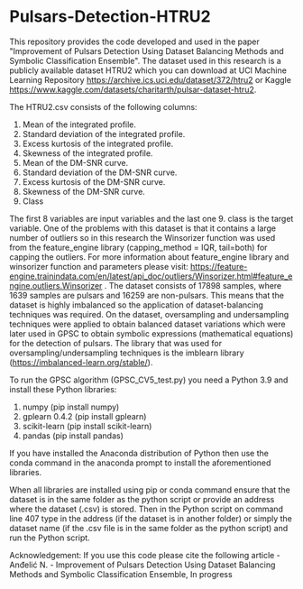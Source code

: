 # Pulsars-Detection-HTRU2

This repository provides the code developed and used in the paper "Improvement of Pulsars Detection Using Dataset Balancing Methods and Symbolic Classification Ensemble". The dataset used in this research is a publicly available dataset HTRU2 which you can download at UCI Machine Learning Repository https://archive.ics.uci.edu/dataset/372/htru2 or Kaggle https://www.kaggle.com/datasets/charitarth/pulsar-dataset-htru2. 



The HTRU2.csv consists of the following columns: 
1. Mean of the integrated profile.
2. Standard deviation of the integrated profile.
3. Excess kurtosis of the integrated profile.
4. Skewness of the integrated profile.
5. Mean of the DM-SNR curve.
6. Standard deviation of the DM-SNR curve.
7. Excess kurtosis of the DM-SNR curve.
8. Skewness of the DM-SNR curve.
9. Class

The first 8 variables are input variables and the last one 9. class is the target variable. One of the problems with this dataset is that it contains a large number of outliers so in this research the Winsorizer function was used from the feature_engine library (capping_method = IQR, tail=both) for capping the outliers. For more information about feature_engine library and winsorizer function and parameters please visit: https://feature-engine.trainindata.com/en/latest/api_doc/outliers/Winsorizer.html#feature_engine.outliers.Winsorizer . The dataset consists of 17898 samples, where 1639 samples are pulsars and 16259 are non-pulsars. This means that the dataset is highly imbalanced so the application of dataset-balancing techniques was required. On the dataset, oversampling and undersampling techniques were applied to obtain balanced dataset variations which were later used in GPSC to obtain symbolic expressions (mathematical equations) for the detection of pulsars. The library that was used for oversampling/undersampling techniques is the imblearn library (https://imbalanced-learn.org/stable/). 

To run the GPSC algorithm (GPSC_CV5_test.py) you need a Python 3.9 and install these Python libraries: 
1. numpy (pip install numpy)
2. gplearn 0.4.2 (pip install gplearn)
3. scikit-learn (pip install scikit-learn)
4. pandas (pip install pandas)

If you have installed the Anaconda distribution of Python then use the conda command in the anaconda prompt to install the aforementioned libraries.

When all libraries are installed using pip or conda command ensure that the dataset is in the same folder as the python script or provide an address where the dataset (.csv) is stored. Then in the Python script on command line 407 type in the address (if the dataset is in another folder) or simply the dataset name (if the .csv file is in the same folder as the python script) and run the Python script. 

Acknowledgement: If you use this code please cite the following article - Anđelić N. - Improvement of Pulsars Detection Using Dataset Balancing Methods and Symbolic Classification Ensemble, In progress 
